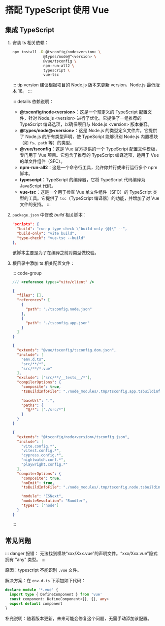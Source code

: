# 搭配 TypeScript 使用 Vue

## 集成 TypeScript

1. 安装 ts 相关依赖：

    ```sh
    npm install -D @tsconfig/node<version> \
                  @types/node@^<version> \
                  @vue/tsconfig \
                  npm-run-all2 \
                  typescript \
                  vue-tsc
    ```

    ::: tip version
    建议根据项目的 Node.js 版本来更新 version，Node.js 最低版本 18。
    :::

    ::: details 依赖说明：
    - **@tsconfig/node\<version\>**：这是一个预定义的 TypeScript 配置文件，针对 Node.js \<version\> 进行了优化。它提供了一组推荐的 TypeScript 编译选项，以确保项目与 Node.js \<version\> 版本兼容。
    - **@types/node@\<version\>**：这是 Node.js 的类型定义文件库。它提供了 Node.js 的所有类型声明，使 TypeScript 能够识别 Node.js 内置模块（如 `fs`、`path` 等）的类型。
    - **@vue/tsconfig**：这是 Vue 官方提供的一个 TypeScript 配置文件模板，专门用于 Vue 项目。它包含了推荐的 TypeScript 编译选项，适用于 Vue 的单文件组件（SFC）。
    - **npm-run-all2**：这是一个命令行工具，允许你并行或串行运行多个 npm 脚本。
    - **typescript**：TypeScript 的编译器，它将 TypeScript 代码编译为 JavaScript 代码。
    - **vue-tsc**：这是一个用于检查 Vue 单文件组件（SFC）的 TypeScript 类型的工具。它提供了 `tsc`（TypeScript 编译器）的功能，并增加了对 Vue 文件的支持。
    :::

2. `package.json` 中修改 *build* 相关脚本：

    ```json
    "scripts": {
      "build": "run-p type-check \"build-only {@}\" --",
      "build-only": "vite build",
      "type-check": "vue-tsc --build"
    },
    ```

    该脚本主要是为了在编译之前对类型做校验。

3. 根目录中添加 ts 相关配置文件：

    ::: code-group

    ```ts [env.d.ts]
    /// <reference types="vite/client" />
    ```

    ```json [tsconfig.json]
    {
      "files": [],
      "references": [
        {
          "path": "./tsconfig.node.json"
        },
        {
          "path": "./tsconfig.app.json"
        }
      ]
    }
    ```

    ```json [tsconfig.app.json]
    {
      "extends": "@vue/tsconfig/tsconfig.dom.json",
      "include": [
        "env.d.ts",
        "src/**/*",
        "src/**/*.vue"
      ],
      "exclude": ["src/**/__tests__/*"],
      "compilerOptions": {
        "composite": true,
        "tsBuildInfoFile": "./node_modules/.tmp/tsconfig.app.tsbuildinfo",
        
        "baseUrl": ".",
        "paths": {
          "@/*": ["./src/*"]
        }
      }
    }
    ```

    ```json [tsconfig.node.json]
    {
      "extends": "@tsconfig/node<version>/tsconfig.json",
      "include": [
        "vite.config.*",
        "vitest.config.*",
        "cypress.config.*",
        "nightwatch.conf.*",
        "playwright.config.*"
      ],
      "compilerOptions": {
        "composite": true,
        "noEmit": true,
        "tsBuildInfoFile": "./node_modules/.tmp/tsconfig.node.tsbuildinfo",

        "module": "ESNext",
        "moduleResolution": "Bundler",
        "types": ["node"]
      }
    }
    ```

    :::

## 常见问题

::: danger 报错：
无法找到模块“xxx/Xxx.vue”的声明文件。“xxx/Xxx.vue”隐式拥有 "any" 类型。
:::

原因：typescript 不能识别 `.vue` 文件。

解决方案：在 `env.d.ts` 下添加如下代码：

```ts
declare module '*.vue' {
  import type { DefineComponent } from 'vue'
  const component: DefineComponent<{}, {}, any>
  export default component
}
```

补充说明：随着版本更新，未来可能会修复这个问题，无需手动添加该配置。
